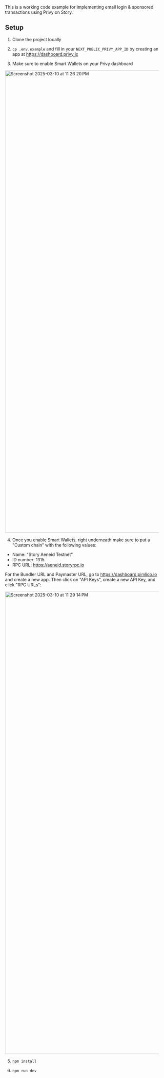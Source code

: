 This is a working code example for implementing email login & sponsored transactions using Privy on Story.

## Setup

1. Clone the project locally

2. `cp .env.example` and fill in your `NEXT_PUBLIC_PRIVY_APP_ID` by creating an app at https://dashboard.privy.io

3. Make sure to enable Smart Wallets on your Privy dashboard

<img width="1512" alt="Screenshot 2025-03-10 at 11 26 20 PM" src="https://github.com/user-attachments/assets/1e12e09b-501b-4a74-97e2-efeff354a503" />

4. Once you enable Smart Wallets, right underneath make sure to put a "Custom chain" with the following values:

- Name: "Story Aeneid Testnet"
- ID number: 1315
- RPC URL: https://aeneid.storyrpc.io

For the Bundler URL and Paymaster URL, go to https://dashboard.pimlico.io and create a new app. Then click on "API Keys", create a new API Key, and click "RPC URLs":

<img width="1512" alt="Screenshot 2025-03-10 at 11 29 14 PM" src="https://github.com/user-attachments/assets/0e6d9e9c-dc60-44bf-9afe-b17c52ba07f2" />

5. `npm install`

6. `npm run dev`
